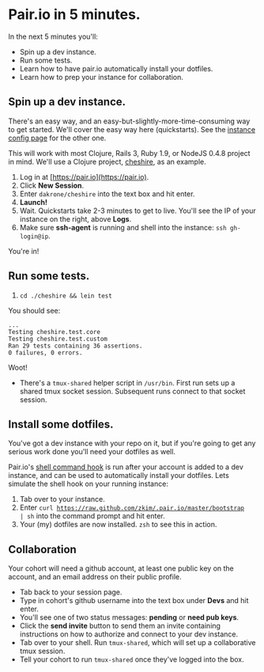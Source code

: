 # Pair.io in 5 minutes.

In the next 5 minutes you'll:

* Spin up a dev instance.
* Run some tests.
* Learn how to have pair.io automatically install your dotfiles.
* Learn how to prep your instance for collaboration.

## Spin up a dev instance.

There's an easy way, and an easy-but-slightly-more-time-consuming way to get
started.  We'll cover the easy way here (quickstarts). See the
[instance config page](/instance-config.html) for the other one.

This will work with most Clojure, Rails 3, Ruby 1.9, or NodeJS 0.4.8
project in mind. We'll use a Clojure project,
[cheshire](https://github.com/dakrone/cheshire), as an example.
  
1. Log in at [https://pair.io](https://pair.io).
2. Click  **New Session**.
3. Enter `dakrone/cheshire` into the text box and hit enter.
4. **Launch!**
5. Wait. Quickstarts take 2-3 minutes to get to live. You'll see the IP of your instance on the right, above **Logs**.
6. Make sure **ssh-agent** is running and shell into the instance: `ssh gh-login@ip`.

You're in!

## Run some tests.
1. `cd ./cheshire && lein test`

You should see:
    
    ...
    Testing cheshire.test.core
    Testing cheshire.test.custom
    Ran 29 tests containing 36 assertions.
    0 failures, 0 errors.

Woot!

* There's a `tmux-shared` helper script in
`/usr/bin`.  First run sets up a shared tmux socket
session. Subsequent runs connect to that socket session.

<!--
### Ok, lets try a ruby project.

  * Launch `thoughtbot/factory_girl`
  * `cd ./factory_girl`
  * `rvmsudo bundle install`
  * `rake spec`

<p class="aside">
   Ruby friends: is root rvm too clunky? 
   &nbsp;
   &nbsp;
   Vote please -- 
   <a href="http://goo.gl/5tG1t">Too clunky.</a>
   &nbsp;
   <a href="http://goo.gl/THCXD">Nah, it's fine.</a>
</p>

You should see:

    ...
    Finished in 1.1 seconds
    202 examples, 0 failures
    ...
    Finished in 4.86 seconds
    102 examples, 0 failures

-->


## Install some dotfiles.

You've got a dev instance with your repo on it, but if you're going to
get any serious work done you'll need your dotfiles as well.


Pair.io's [shell command hook](https://pair.io/config) is run after
your account is added to a dev instance, and can be used to
automatically install your dotfiles. Lets simulate the shell hook on
your running instance:

1. Tab over to your instance.
2. Enter <code class="small">curl
https://raw.github.com/zkim/.pair.io/master/bootstrap | sh</code> into
the command prompt and hit enter.  
3. Your (my) dotfiles are now installed. `zsh` to see this in action.

## Collaboration

Your cohort will need a github account, at least one public key on the
account, and an email address on their public profile.

* Tab back to your session page.
* Type in cohort's github username into the text box under **Devs** and hit enter.
* You'll see one of two status messages: **pending** or **need pub keys**.
* Click the **send invite** button to send them an invite containing
  instructions on how to authorize and connect to your dev instance.
* Tab over to your shell. Run `tmux-shared`, which will set up a
  collaborative tmux session.
* Tell your cohort to run `tmux-shared` once they've logged into the
  box.


